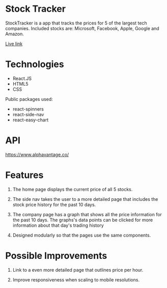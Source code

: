 # Stock Tracker

StockTracker is a app that tracks the prices for 5 of the largest tech companies. Included stocks are: Microsoft, Facebook, Apple, Google and Amazon.

[Live link](http://tommyren.me/StockTracker/)

# Technologies

- React.JS
- HTML5
- CSS

Public packages used:
- react-spinners
- react-side-nav
- react-easy-chart

# API

https://www.alphavantage.co/

# Features

1. The home page displays the current price of all 5 stocks.

2. The side nav takes the user to a more detailed page that includes the stock price history for the past 10 days.

3. The company page has a graph that shows all the price information for the past 10 days. The graphs's data points can be clicked for more information about that day's trading history

3. Designed modularly so that the pages use the same components.

# Possible Improvements

1. Link to a even more detailed page that outlines price per hour.

2. Improve responsiveness when scaling to mobile resolutions.
